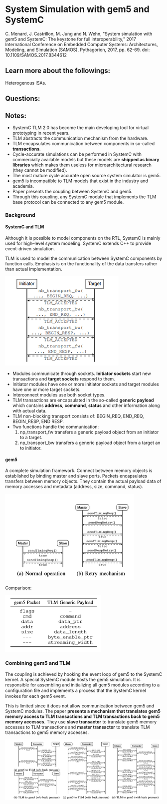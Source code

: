 # System Simulation with gem5 and SystemC

C. Menard, J. Castrillon, M. Jung and N. Wehn, "System simulation with gem5 and SystemC: The keystone for full interoperability," 2017 International Conference on Embedded Computer Systems: Architectures, Modeling, and Simulation (SAMOS), Pythagorion, 2017, pp. 62-69.
doi: 10.1109/SAMOS.2017.8344612

## Learn more about the followings:
Heterogenous ISAs.

## Questions:


## Notes:
* SystemC TLM 2.0 has become the main developing tool for virtual prototyping in recent years.
* TLM abstracts the communication mechanism from the hardware.
* TLM encapsulates communication between components in so-called **transactions**.
* Cycle-accurate simulations can be performed in SystemC with commercially available models but these models are **shipped as binary libraries** which makes them useless for microarchitectural research (they cannot be modified).
* The most mature cycle accurate open source system simulator is gem5.
* gem5 is incompatible to TLM models that exist in the industry and academia.
* Paper presents the coupling between SystemC and gem5. 
* Through this coupling, any SystemC module that implements the TLM base protocol can be connected to any gem5 module. 

### Background
#### SystemC and TLM
Although it is possible to model components on the RTL, SystemC is mainly used for high–level system modeling. SystemC extends C++ to provide event-driven simulation. 

TLM is used to model the communication between SystemC components by function calls. Emphasis is on the functionality of the data transfers rather than actual implementation. 

![Non Blocking TLM](figures/tlm.png)

* Modules communicate through sockets. **Initiator sockets** start new transactions and **target sockets** respond to them.
* Initiator modules have one or more initiator sockets and target modules have one or more target sockets. 
* Interconnect modules use both socket types. 
* TLM transactions are encapsulated in the so-called **generic payload** which contains **address**, **command**, **status** and other information along with actual data.
* TLM non-blocking transport consists of: BEGIN_REQ, END_REQ, BEGIN_RESP, END RESP. 
* Two functions handle the communication: 
  1. np_transport_fw transfers a generic payload object from an initiator to a target.  
  2. np_transport_bw transfers a generic payload object from a target an to initiator.

#### gem5

A complete simulation framework. Connect between memory objects is established by binding master and slave ports. Packets encapsulates transfers between memory objects. They contain the actual payload data of memory accesses and metadata (address, size, command, status).

![gem5](figures/gem5.png)

Comparison: 

![Comparison of gem5 and SystemC TLM](figures/comparison.png)

### Combining gem5 and TLM
The coupling is achieved by hooking the event loop of gem5 to the SystemC kernel. A special SystemC module hosts the gem5 simulation. It is responsible for assembling and initializing all gem5 modules according to a conﬁguration ﬁle and implements a process that the SystemC kernel invokes for each gem5 event. 

This is limited since it does not allow communication between gem5 and SystemC modules. The paper **presents a mechanism that translates gem5 memory access to TLM transactions and TLM transactions back to gem5 memory accesses**. They use **slave transactor** to translate gem5 memory accesses to TLM transactions and **master transactor** to translate TLM transactions to gem5 memory accesses.

![Translations](figures/translation.png)
